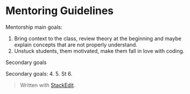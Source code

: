 # Mentoring Guidelines

Mentorship main goals:
1. Bring context to the class, review theory at the beginning and maybe explain concepts that are not properly understand.
2. Unstuck students, them motivated, make them fall in love with coding.

Secondary goals

Secondary goals:
4. 
5. St
6. 


> Written with [StackEdit](https://stackedit.io/).
<!--stackedit_data:
eyJoaXN0b3J5IjpbLTExOTY5MzMwNTldfQ==
-->